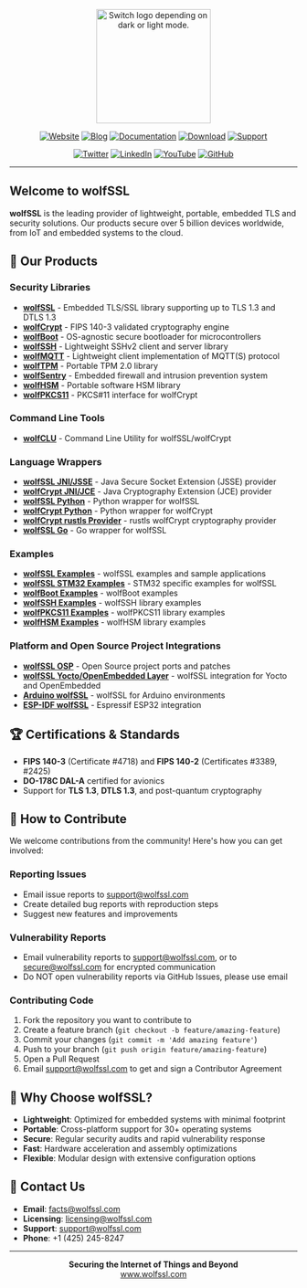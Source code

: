 
<p align="center">
<div align="center">
  <a href="https://www.wolfssl.com" target="_blank">
    <picture>
      <source media="(prefers-color-scheme: dark)" srcset="https://www.wolfssl.com/files/logo/wolfssl_logo_white_border.png" height="200">
      <source media="(prefers-color-scheme: light)" srcset="https://www.wolfssl.com/files/logo/wolfssl_logo_white_border.png" height="200">
      <img alt="Switch logo depending on dark or light mode.">
    </picture>
  </a>
</div>
</p>

<div align="center">

[![Website](https://img.shields.io/badge/Website-1fbeca?style=for-the-badge)](https://www.wolfssl.com)
[![Blog](https://img.shields.io/badge/Blog-1fbeca?style=for-the-badge)](https://www.wolfssl.com/blog/)
[![Documentation](https://img.shields.io/badge/Documentation-1fbeca?style=for-the-badge)](https://www.wolfssl.com/docs/)
[![Download](https://img.shields.io/badge/Download-1fbeca?style=for-the-badge)](https://www.wolfssl.com/download/)
[![Support](https://img.shields.io/badge/Support-1fbeca?style=for-the-badge)](https://www.wolfssl.com/support-and-maintenance/)

</div>

<div align="center">

[![Twitter](https://img.shields.io/badge/Twitter-@wolfssl-1DA1F2?style=social&logo=twitter)](https://twitter.com/wolfssl)
[![LinkedIn](https://img.shields.io/badge/LinkedIn-wolfSSL-0077B5?style=social&logo=linkedin)](https://www.linkedin.com/company/wolfssl/)
[![YouTube](https://img.shields.io/badge/YouTube-wolfSSL-FF0000?style=social&logo=youtube)](https://www.youtube.com/wolfssl)
[![GitHub](https://img.shields.io/badge/GitHub-wolfSSL-181717?style=social&logo=github)](https://github.com/wolfssl)

</div>

---

## Welcome to wolfSSL

**wolfSSL** is the leading provider of lightweight, portable, embedded TLS and security solutions. Our products secure over 5 billion devices worldwide, from IoT and embedded systems to the cloud.

## 🚀 Our Products

### Security Libraries

- **[wolfSSL](https://github.com/wolfSSL/wolfssl)** - Embedded TLS/SSL library supporting up to TLS 1.3 and DTLS 1.3
- **[wolfCrypt](https://github.com/wolfSSL/wolfssl)** - FIPS 140-3 validated cryptography engine
- **[wolfBoot](https://github.com/wolfSSL/wolfBoot)** - OS-agnostic secure bootloader for microcontrollers
- **[wolfSSH](https://github.com/wolfSSL/wolfssh)** - Lightweight SSHv2 client and server library
- **[wolfMQTT](https://github.com/wolfSSL/wolfmqtt)** - Lightweight client implementation of MQTT(S) protocol
- **[wolfTPM](https://github.com/wolfSSL/wolfTPM)** - Portable TPM 2.0 library
- **[wolfSentry](https://github.com/wolfSSL/wolfsentry)** - Embedded firewall and intrusion prevention system
- **[wolfHSM](https://github.com/wolfSSL/wolfHSM)** - Portable software HSM library
- **[wolfPKCS11](https://github.com/wolfssl/wolfpkcs11)** - PKCS#11 interface for wolfCrypt

### Command Line Tools

- **[wolfCLU](https://github.com/wolfSSL/wolfCLU)** - Command Line Utility for wolfSSL/wolfCrypt

### Language Wrappers

- **[wolfSSL JNI/JSSE](https://github.com/wolfSSL/wolfssljni)** - Java Secure Socket Extension (JSSE) provider
- **[wolfCrypt JNI/JCE](https://github.com/wolfSSL/wolfcrypt-jni)** - Java Cryptography Extension (JCE) provider
- **[wolfSSL Python](https://github.com/wolfSSL/wolfssl-py)** - Python wrapper for wolfSSL
- **[wolfCrypt Python](https://github.com/wolfSSL/wolfcrypt-py)** - Python wrapper for wolfCrypt
- **[wolfCrypt rustls Provider](https://github.com/wolfSSL/rustls-wolfcrypt-provider)** - rustls wolfCrypt cryptography provider
- **[wolfSSL Go](https://github.com/wolfssl/go-wolfssl)** - Go wrapper for wolfSSL

### Examples

- **[wolfSSL Examples](https://github.com/wolfSSL/wolfssl-examples)** - wolfSSL examples and sample applications
- **[wolfSSL STM32 Examples](https://github.com/wolfSSL/wolfssl-examples-stm32)** - STM32 specific examples for wolfSSL
- **[wolfBoot Examples](https://github.com/wolfSSL/wolfBoot-examples)** - wolfBoot examples
- **[wolfSSH Examples](https://github.com/wolfSSL/wolfssh-examples)** - wolfSSH library examples
- **[wolfPKCS11 Examples](https://github.com/wolfSSL/wolfPKCS11-examples)** - wolfPKCS11 library examples
- **[wolfHSM Examples](https://github.com/wolfSSL/wolfHSM-examples)** - wolfHSM library examples

### Platform and Open Source Project Integrations

- **[wolfSSL OSP](https://github.com/wolfSSL/osp)** - Open Source project ports and patches
- **[wolfSSL Yocto/OpenEmbedded Layer](https://github.com/wolfSSL/meta-wolfssl)** - wolfSSL integration for Yocto and OpenEmbedded
- **[Arduino wolfSSL](https://github.com/wolfSSL/Arduino-wolfSSL)** - wolfSSL for Arduino environments
- **[ESP-IDF wolfSSL](https://github.com/wolfSSL/wolfssl/tree/master/IDE/Espressif)** - Espressif ESP32 integration

## 🏆 Certifications & Standards

- **FIPS 140-3** (Certificate #4718) and **FIPS 140-2** (Certificates #3389, #2425)
- **DO-178C DAL-A** certified for avionics
- Support for **TLS 1.3**, **DTLS 1.3**, and post-quantum cryptography

## 🤝 How to Contribute

We welcome contributions from the community! Here's how you can get involved:

### Reporting Issues
- Email issue reports to support@wolfssl.com
- Create detailed bug reports with reproduction steps
- Suggest new features and improvements

### Vulnerability Reports
- Email vulnerability reports to support@wolfssl.com, or to secure@wolfssl.com for encrypted communication
- Do NOT open vulnerability reports via GitHub Issues, please use email

### Contributing Code
1. Fork the repository you want to contribute to
2. Create a feature branch (`git checkout -b feature/amazing-feature`)
3. Commit your changes (`git commit -m 'Add amazing feature'`)
4. Push to your branch (`git push origin feature/amazing-feature`)
5. Open a Pull Request
6. Email support@wolfssl.com to get and sign a Contributor Agreement

## 🌟 Why Choose wolfSSL?

- **Lightweight**: Optimized for embedded systems with minimal footprint
- **Portable**: Cross-platform support for 30+ operating systems
- **Secure**: Regular security audits and rapid vulnerability response
- **Fast**: Hardware acceleration and assembly optimizations
- **Flexible**: Modular design with extensive configuration options

## 📧 Contact Us

- **Email**: facts@wolfssl.com
- **Licensing**: licensing@wolfssl.com
- **Support**: support@wolfssl.com
- **Phone**: +1 (425) 245-8247

---

<div align="center">
  <strong>Securing the Internet of Things and Beyond</strong>
  <br>
  <a href="https://www.wolfssl.com">www.wolfssl.com</a>
</div>
